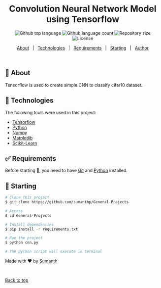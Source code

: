 <div align="center" id="top"> 
  <!-- <img src="./.github/app.gif" alt="Image Classification using Tf" /> -->

  &#xa0;

  <!-- <a href="https://imageclassificationtf.netlify.app">Demo</a> -->
</div>

<h1 align="center">Convolution Neural Network Model using Tensorflow</h1>

<p align="center">
  <img alt="Github top language" src="https://img.shields.io/github/languages/top/sumanthp/General-Projects?color=56BEB8">

  <img alt="Github language count" src="https://img.shields.io/github/languages/count/sumanthp/General-Projects?color=56BEB8">

  <img alt="Repository size" src="https://img.shields.io/github/repo-size/sumanthp/General-Projects?color=56BEB8">

  <img alt="License" src="https://img.shields.io/github/license/sumanthp/General-Projects?color=56BEB8">

  <!-- <img alt="Github issues" src="https://img.shields.io/github/issues/sumanthp/General-Projects?color=56BEB8" /> -->

  <!-- <img alt="Github forks" src="https://img.shields.io/github/forks/sumanthp/General-Projects?color=56BEB8" /> -->

  <!-- <img alt="Github stars" src="https://img.shields.io/github/stars/sumanthp/General-Projects?color=56BEB8" /> -->
</p>

<!-- Status -->

<!-- <h4 align="center"> 
	🚧 Convolutional Neural Network Tf 🚀 Under construction...  🚧
</h4> 

<hr> -->

<p align="center">
  <a href="#dart-about">About</a> &#xa0; | &#xa0; 
  <a href="#rocket-technologies">Technologies</a> &#xa0; | &#xa0;
  <a href="#white_check_mark-requirements">Requirements</a> &#xa0; | &#xa0;
  <a href="#checkered_flag-starting">Starting</a> &#xa0; | &#xa0;
  <a href="https://github.com/sumanthp" target="_blank">Author</a>
</p>

<br>

## :dart: About ##

Tensorflow is used to create simple CNN to classify cifar10 dataset.

## :rocket: Technologies ##

The following tools were used in this project:

- [Tensorflow](https://www.tensorflow.org/)
- [Python](https://www.python.org/)
- [Numpy](https://numpy.org/)
- [Matplotlib](https://matplotlib.org/)
- [Scikit-Learn](https://scikit-learn.org/stable/index.html)

## :white_check_mark: Requirements ##

Before starting :checkered_flag:, you need to have [Git](https://git-scm.com) and [Python](https://www.python.org/downloads/) installed.

## :checkered_flag: Starting ##

```bash
# Clone this project
$ git clone https://github.com/sumanthp/General-Projects

# Access
$ cd General-Projects

# Install dependencies
$ pip install -r requirements.txt

# Run the project
$ python cnn.py

# The python script will execute in terminal
```



Made with :heart: by <a href="https://github.com/sumanthp" target="_blank">Sumanth</a>

&#xa0;

<a href="#top">Back to top</a>
